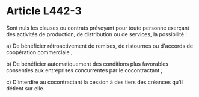 # Article L442-3

<p>Sont nuls les clauses ou contrats prévoyant pour toute personne exerçant des activités de production, de distribution ou de services, la possibilité :</p><p>a) De bénéficier rétroactivement de remises, de ristournes ou d'accords de coopération commerciale ;</p><p>b) De bénéficier automatiquement des conditions plus favorables consenties aux entreprises concurrentes par le cocontractant ;</p><p>c) D'interdire au cocontractant la cession à des tiers des créances qu'il détient sur elle.</p>